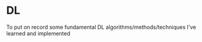 # DL
To put on record some fundamental DL algorithms/methods/techniques I've learned and implemented
